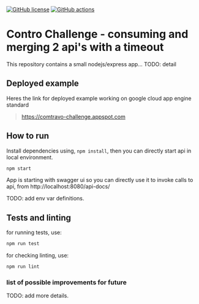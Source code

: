 [![GitHub license](https://img.shields.io/badge/license-MIT-blue.svg)](https://github.com/cemusta/comtravo-challenge/blob/master/LICENSE)
[![GitHub actions](https://github.com/cemusta/comtravo-challenge/workflows/Node.js%20CI/badge.svg)](https://github.com/cemusta/comtravo-challenge/actions)

# Contro Challenge - consuming and merging 2 api's with a timeout

This repository contains a small nodejs/express app... TODO: detail

## Deployed example

Heres the link for deployed example working on google cloud app engine standard

> https://comtravo-challenge.appspot.com


## How to run

Install dependencies using, `npm install`, then you can directly start api in local environment.

```bash
npm start
```

App is starting with swagger ui so you can directly use it to invoke calls to api, from http://localhost:8080/api-docs/

TODO: add env var definitions.


## Tests and linting

for running tests, use:

```bash
npm run test
```

for checking linting, use:

```bash
npm run lint
```

### list of possible improvements for future

TODO: add more details.